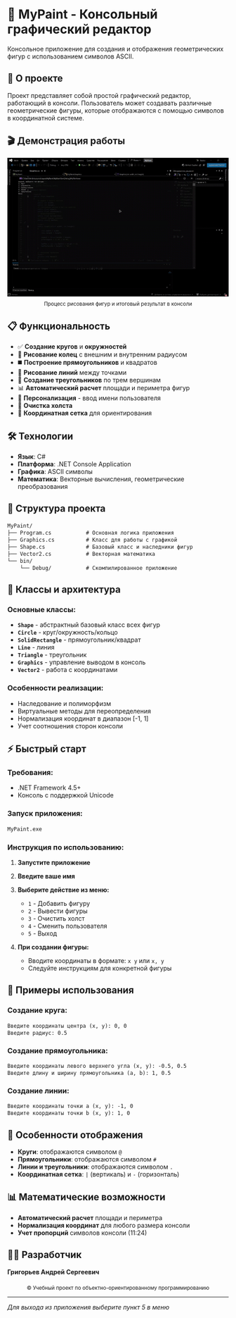 # 🎨 MyPaint - Консольный графический редактор

Консольное приложение для создания и отображения геометрических фигур с использованием символов ASCII.

## 🚀 О проекте

Проект представляет собой простой графический редактор, работающий в консоли. Пользователь может создавать различные геометрические фигуры, которые отображаются с помощью символов в координатной системе.

## 🎬 Демонстрация работы

<p align="center">
  <img src="https://github.com/AndreY-ru/graphics-in-the-console/blob/main/Painting/Рисую.gif" width="600" alt="Процесс рисования в консоли"><br>
  <sub>Процесс рисования фигур и итоговый результат в консоли</sub>
</p>

## 📋 Функциональность

- ✅ **Создание кругов** и **окружностей**
- 🔄 **Рисование колец** с внешним и внутренним радиусом
- ◼️ **Построение прямоугольников** и квадратов
- 📏 **Рисование линий** между точками
- 🔺 **Создание треугольников** по трем вершинам
- 📊 **Автоматический расчет** площади и периметра фигур
- 👤 **Персонализация** - ввод имени пользователя
- 🧹 **Очистка холста**
- 📐 **Координатная сетка** для ориентирования

## 🛠️ Технологии

- **Язык**: C#
- **Платформа**: .NET Console Application
- **Графика**: ASCII символы
- **Математика**: Векторные вычисления, геометрические преобразования

## 📁 Структура проекта

```
MyPaint/
├── Program.cs           # Основная логика приложения
├── Graphics.cs          # Класс для работы с графикой
├── Shape.cs             # Базовый класс и наследники фигур
├── Vector2.cs           # Векторная математика
└── bin/
    └── Debug/           # Скомпилированное приложение
```

## 🎯 Классы и архитектура

### Основные классы:
- **`Shape`** - абстрактный базовый класс всех фигур
- **`Circle`** - круг/окружность/кольцо
- **`SolidRectangle`** - прямоугольник/квадрат
- **`Line`** - линия
- **`Triangle`** - треугольник
- **`Graphics`** - управление выводом в консоль
- **`Vector2`** - работа с координатами

### Особенности реализации:
- Наследование и полиморфизм
- Виртуальные методы для переопределения
- Нормализация координат в диапазон [-1, 1]
- Учет соотношения сторон консоли

## ⚡ Быстрый старт

### Требования:
- .NET Framework 4.5+
- Консоль с поддержкой Unicode

### Запуск приложения:
```bash
MyPaint.exe
```

### Инструкция по использованию:

1. **Запустите приложение**
2. **Введите ваше имя**
3. **Выберите действие из меню:**
   - `1` - Добавить фигуру
   - `2` - Вывести фигуры
   - `3` - Очистить холст
   - `4` - Сменить пользователя
   - `5` - Выход

4. **При создании фигуры:**
   - Вводите координаты в формате: `x y` или `x, y`
   - Следуйте инструкциям для конкретной фигуры

## 🎨 Примеры использования

### Создание круга:
```
Введите координаты центра (x, y): 0, 0
Введите радиус: 0.5
```

### Создание прямоугольника:
```
Введите координаты левого верхнего угла (x, y): -0.5, 0.5
Введите длину и ширину прямоугольника (a, b): 1, 0.5
```

### Создание линии:
```
Введите координаты точки а (x, y): -1, 0
Введите координаты точки b (x, y): 1, 0
```

## 🔧 Особенности отображения
- **Круги**: отображаются символом `@`
- **Прямоугольники**: отображаются символом `#`
- **Линии и треугольники**: отображаются символом `.`
- **Координатная сетка**: `|` (вертикаль) и `-` (горизонталь)


## 📊 Математические возможности

- **Автоматический расчет** площади и периметра
- **Нормализация координат** для любого размера консоли
- **Учет пропорций** символов консоли (11:24)

## 👨‍💻 Разработчик

**Григорьев Андрей Сергеевич**

<p align="center">
  <sub>© Учебный проект по объектно-ориентированному программированию</sub>
</p>

---

*Для выхода из приложения выберите пункт 5 в меню*
